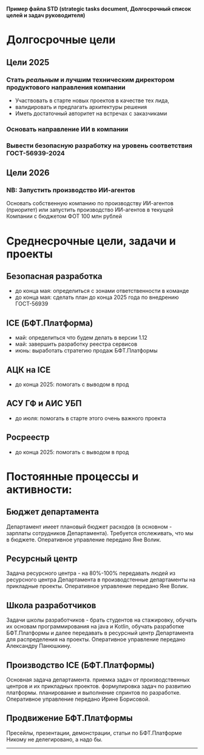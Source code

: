 **Пример файла STD (strategic tasks document, Долгосрочный список целей и задач руководителя)**

# Долгосрочные цели

## Цели 2025

### Стать _реальным_ и лучшим техническим директором продуктового направления компании
  - Участвовать в старте новых проектов в качестве тех лида, 
  - валидировать и предлагать архитектуры решения
  - Иметь достаточный авторитет на встречах с заказчиками
### Основать направление ИИ в компании
### Вывести безопасную разработку на уровень соответствия  ГОСТ-56939-2024

## Цели 2026
### NB: Запустить производство ИИ-агентов
Основать собственную компанию по производству ИИ-агентов (приоритет)
или запустить производство ИИ-агентов в текущей Компании с бюджетом ФОТ 100 млн рублей 

# Среднесрочные цели, задачи и проекты

## Безопасная разработка
  - до конца мая: определиться с зонами ответственности в команде
  - до конца мая: сделать план до конца 2025 года по внедрению ГОСТ-56939

## ICE (БФТ.Платформа)
  - май: определиться что будем делать в версии 1.12
  - май: завершить разработку реестра сервисов
  - июнь: выработать стратегию продаж БФТ.Платформы

## АЦК на ICE
  - до конца 2025: помогать с выводом в прод
   
## АСУ ГФ и АИС УБП
  - до июля: помогать в старте этого очень важного проекта

## Росреестр
  - до конца 2025: помогать с выводом в прод


# Постоянные процессы и активности:

## Бюджет департамента
  Департамент имеет плановый бюджет расходов (в основном - зарплаты сотрудников Департамента).
  Требуется отслеживать, что мы в бюджете. 
  Оперативное управление передано Яне Волик.

## Ресурсный центр
  Задача ресурсного центра - на 80%-100% передавать людей из ресурсного центра Департамента 
  в производстенные департаменты на прикладные проекты.
  Оперативное управление передано Яне Волик.

## Школа разработчиков
  Задачи школы разработчиков - брать студентов на стажировку, обучать их основам программирования на 
  java и Kotlin, обучать разработке БФТ.Платформы и далее передавать в ресурсный центр Департамента
   для распределения на проекты.
   Оперативное управление передано Александру Панюшкину.

## Производство ICE (БФТ.Платформы)
  Основная задача департамента.
  приемка задач от производственных центров и их прикладных проектов.
  формулировка задач по развитию платформы. 
  планирование и выполнение спринтов по разработке.
  Оперативное управление передано Ирине Борисовой.

## Продвижение БФТ.Платформы
  Пресейлы, презентации, демонстрации, статьи по БФТ.Платформе
  Никому не делегировано, а надо бы.

------